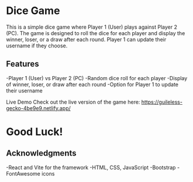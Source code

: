 # Dice Game
 This is a simple dice game where Player 1 (User) plays against Player 2 (PC). 
 The game is designed to roll the dice for each player and display the winner, loser, or a draw after each round. Player 1 can update their username if they choose.

## Features
-Player 1 (User) vs Player 2 (PC)
-Random dice roll for each player
-Display of winner, loser, or draw after each round
-Option for Player 1 to update their username

Live Demo
Check out the live version of the game here: https://guileless-gecko-4be9e9.netlify.app/

# Good Luck!

## Acknowledgments
-React and Vite for the framework
-HTML, CSS, JavaScript
-Bootstrap
-FontAwesome icons
